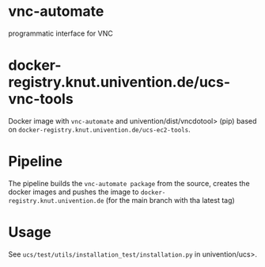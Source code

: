 # vnc-automate

programmatic interface for VNC

# docker-registry.knut.univention.de/ucs-vnc-tools

Docker image with `vnc-automate` and univention/dist/vncdotool> (pip) based on `docker-registry.knut.univention.de/ucs-ec2-tools`.

# Pipeline

The pipeline builds the `vnc-automate package` from the source, creates the docker images and pushes the image to `docker-registry.knut.univention.de` (for the main branch with tha latest tag)

# Usage

See `ucs/test/utils/installation_test/installation.py` in univention/ucs>.
